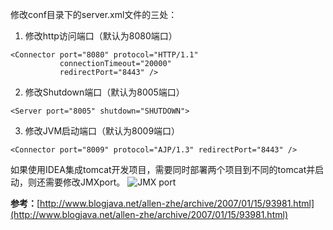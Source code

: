 修改conf目录下的server.xml文件的三处：

1. 修改http访问端口（默认为8080端口）
```
<Connector port="8080" protocol="HTTP/1.1"
           connectionTimeout="20000"
           redirectPort="8443" />
```
2. 修改Shutdown端口（默认为8005端口）
```
<Server port="8005" shutdown="SHUTDOWN">
```
3. 修改JVM启动端口（默认为8009端口）
```
<Connector port="8009" protocol="AJP/1.3" redirectPort="8443" />
```

 如果使用IDEA集成tomcat开发项目，需要同时部署两个项目到不同的tomcat并启动，则还需要修改JMXport。
 ![JMX port](http://img.blog.csdn.net/20170312170124975?watermark/2/text/aHR0cDovL2Jsb2cuY3Nkbi5uZXQvem9uZ3poYW5rdWk=/font/5a6L5L2T/fontsize/400/fill/I0JBQkFCMA==/dissolve/70/gravity/SouthEast)

**参考：**[http://www.blogjava.net/allen-zhe/archive/2007/01/15/93981.html](http://www.blogjava.net/allen-zhe/archive/2007/01/15/93981.html)